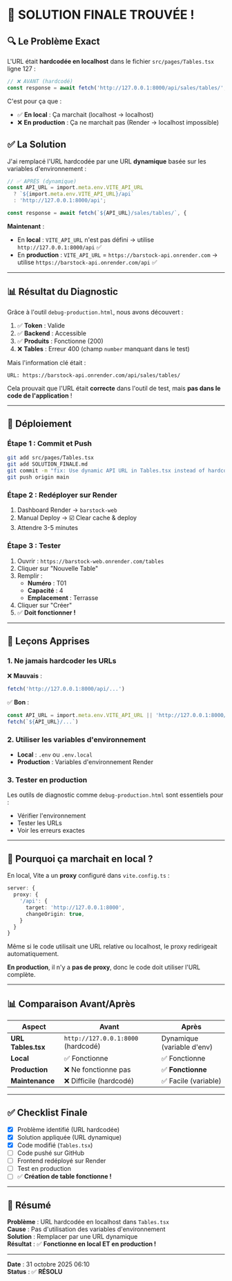 # 🎉 SOLUTION FINALE TROUVÉE !

## 🔍 Le Problème Exact

L'URL était **hardcodée en localhost** dans le fichier `src/pages/Tables.tsx` ligne 127 :

```typescript
// ❌ AVANT (hardcodé)
const response = await fetch('http://127.0.0.1:8000/api/sales/tables/', {
```

C'est pour ça que :
- ✅ **En local** : Ça marchait (localhost → localhost)
- ❌ **En production** : Ça ne marchait pas (Render → localhost impossible)

## ✅ La Solution

J'ai remplacé l'URL hardcodée par une URL **dynamique** basée sur les variables d'environnement :

```typescript
// ✅ APRÈS (dynamique)
const API_URL = import.meta.env.VITE_API_URL 
  ? `${import.meta.env.VITE_API_URL}/api`
  : 'http://127.0.0.1:8000/api';

const response = await fetch(`${API_URL}/sales/tables/`, {
```

**Maintenant** :
- En **local** : `VITE_API_URL` n'est pas défini → utilise `http://127.0.0.1:8000/api` ✅
- En **production** : `VITE_API_URL` = `https://barstock-api.onrender.com` → utilise `https://barstock-api.onrender.com/api` ✅

---

## 📊 Résultat du Diagnostic

Grâce à l'outil `debug-production.html`, nous avons découvert :

1. ✅ **Token** : Valide
2. ✅ **Backend** : Accessible
3. ✅ **Produits** : Fonctionne (200)
4. ❌ **Tables** : Erreur 400 (champ `number` manquant dans le test)

Mais l'information clé était :
```
URL: https://barstock-api.onrender.com/api/sales/tables/
```

Cela prouvait que l'URL était **correcte** dans l'outil de test, mais **pas dans le code de l'application** !

---

## 🚀 Déploiement

### **Étape 1 : Commit et Push**

```bash
git add src/pages/Tables.tsx
git add SOLUTION_FINALE.md
git commit -m "fix: Use dynamic API URL in Tables.tsx instead of hardcoded localhost"
git push origin main
```

### **Étape 2 : Redéployer sur Render**

1. Dashboard Render → `barstock-web`
2. Manual Deploy → ☑️ Clear cache & deploy
3. Attendre 3-5 minutes

### **Étape 3 : Tester**

1. Ouvrir : `https://barstock-web.onrender.com/tables`
2. Cliquer sur "Nouvelle Table"
3. Remplir :
   - **Numéro** : T01
   - **Capacité** : 4
   - **Emplacement** : Terrasse
4. Cliquer sur "Créer"
5. ✅ **Doit fonctionner !**

---

## 📝 Leçons Apprises

### **1. Ne jamais hardcoder les URLs**

❌ **Mauvais** :
```typescript
fetch('http://127.0.0.1:8000/api/...')
```

✅ **Bon** :
```typescript
const API_URL = import.meta.env.VITE_API_URL || 'http://127.0.0.1:8000/api';
fetch(`${API_URL}/...`)
```

### **2. Utiliser les variables d'environnement**

- **Local** : `.env` ou `.env.local`
- **Production** : Variables d'environnement Render

### **3. Tester en production**

Les outils de diagnostic comme `debug-production.html` sont essentiels pour :
- Vérifier l'environnement
- Tester les URLs
- Voir les erreurs exactes

---

## 🎯 Pourquoi ça marchait en local ?

En local, Vite a un **proxy** configuré dans `vite.config.ts` :

```typescript
server: {
  proxy: {
    '/api': {
      target: 'http://127.0.0.1:8000',
      changeOrigin: true,
    }
  }
}
```

Même si le code utilisait une URL relative ou localhost, le proxy redirigeait automatiquement.

**En production**, il n'y a **pas de proxy**, donc le code doit utiliser l'URL complète.

---

## 📊 Comparaison Avant/Après

| Aspect | Avant | Après |
|--------|-------|-------|
| **URL Tables.tsx** | `http://127.0.0.1:8000` (hardcodé) | Dynamique (variable d'env) |
| **Local** | ✅ Fonctionne | ✅ Fonctionne |
| **Production** | ❌ Ne fonctionne pas | ✅ **Fonctionne** |
| **Maintenance** | ❌ Difficile (hardcodé) | ✅ Facile (variable) |

---

## ✅ Checklist Finale

- [x] Problème identifié (URL hardcodée)
- [x] Solution appliquée (URL dynamique)
- [x] Code modifié (`Tables.tsx`)
- [ ] Code pushé sur GitHub
- [ ] Frontend redéployé sur Render
- [ ] Test en production
- [ ] ✅ **Création de table fonctionne !**

---

## 🎉 Résumé

**Problème** : URL hardcodée en localhost dans `Tables.tsx`  
**Cause** : Pas d'utilisation des variables d'environnement  
**Solution** : Remplacer par une URL dynamique  
**Résultat** : ✅ **Fonctionne en local ET en production !**

---

**Date** : 31 octobre 2025 06:10  
**Status** : ✅ **RÉSOLU**
